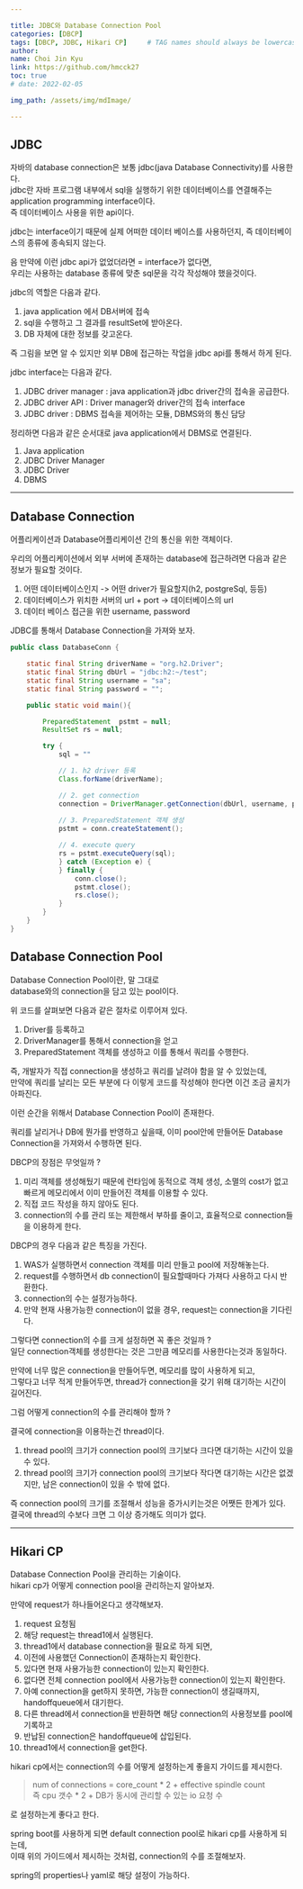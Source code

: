 ```yaml
---

title: JDBC와 Database Connection Pool
categories: [DBCP]
tags: [DBCP, JDBC, Hikari CP]     # TAG names should always be lowercase
author:
name: Choi Jin Kyu
link: https://github.com/hmcck27
toc: true
# date: 2022-02-05

img_path: /assets/img/mdImage/

---
```


## JDBC

자바의 database connection은 보통 jdbc(java Database Connectivity)를 사용한다.  
jdbc란 자바 프로그램 내부에서 sql을 실행하기 위한 데이터베이스를 연결해주는 application programming interface이다.  
즉 데이터베이스 사용을 위한 api이다.  

jdbc는 interface이기 때문에 실제 어떠한 데이터 베이스를 사용하던지, 즉 데이터베이스의 종류에 종속되지 않는다.  

음 만약에 이런 jdbc api가 없었더라면 = interface가 없다면,  
우리는 사용하는 database 종류에 맞춘 sql문을 각각 작성해야 했을것이다.  

jdbc의 역할은 다음과 같다.  
1. java application 에서 DB서버에 접속
2. sql을 수행하고 그 결과를 resultSet에 받아온다.
3. DB 자체에 대한 정보를 갖고온다.

즉 그림을 보면 알 수 있지만 외부 DB에 접근하는 작업을 jdbc api를 통해서 하게 된다.  

jdbc interface는 다음과 같다.  
1. JDBC driver manager : java application과 jdbc driver간의 접속을 공급한다.
2. JDBC driver API : Driver manager와 driver간의 접속 interface
3. JDBC driver : DBMS 접속을 제어하는 모듈, DBMS와의 통신 담당

정리하면 다음과 같은 순서대로 java application에서 DBMS로 연결된다.
1. Java application
2. JDBC Driver Manager
3. JDBC Driver
4. DBMS

---

## Database Connection 

어플리케이션과 Database어플리케이션 간의 통신을 위한 객체이다.  

우리의 어플리케이션에서 외부 서버에 존재하는 database에 접근하려면 다음과 같은 정보가 필요할 것이다.  

1. 어떤 데이터베이스인지 -> 어떤 driver가 필요할지(h2, postgreSql, 등등)
2. 데이터베이스가 위치한 서버의 url + port -> 데이터베이스의 url
3. 데이터 베이스 접근을 위한 username, password

JDBC를 통해서 Database Connection을 가져와 보자.

```java
public class DatabaseConn {

    static final String driverName = "org.h2.Driver";
	static final String dbUrl = "jdbc:h2:~/test";
	static final String username = "sa";
	static final String password = "";

    public static void main(){

        PreparedStatement  pstmt = null;
        ResultSet rs = null;

        try {
            sql = ""

            // 1. h2 driver 등록
            Class.forName(driverName); 

            // 2. get connection
            connection = DriverManager.getConnection(dbUrl, username, password);
            
            // 3. PreparedStatement 객체 생성
            pstmt = conn.createStatement();

            // 4. execute query
            rs = pstmt.executeQuery(sql);
            } catch (Exception e) {
            } finally {
                conn.close();
                pstmt.close();
                rs.close();
            }
        }
    }
}
```

## Database Connection Pool

Database Connection Pool이란, 말 그대로  
database와의 connection을 담고 있는 pool이다.   

위 코드를 살펴보면 다음과 같은 절차로 이루어져 있다.  
1. Driver를 등록하고
2. DriverManager를 통해서 connection을 얻고
3. PreparedStatement 객체를 생성하고 이를 통해서 쿼리를 수행한다.

즉, 개발자가 직접 connection을 생성하고 쿼리를 날려야 함을 알 수 있었는데,  
만약에 쿼리를 날리는 모든 부분에 다 이렇게 코드를 작성해야 한다면 이건 조금 골치가 아파진다.  

이런 순간을 위해서 Database Connection Pool이 존재한다.  

쿼리를 날리거나 DB에 뭔가를 반영하고 싶을때, 이미 pool안에 만들어둔 Database Connection을 가져와서 수행하면 된다.  

DBCP의 장점은 무엇일까 ?  
1. 미리 객체를 생성해뒀기 때문에 런타임에 동적으로 객체 생성, 소멸의 cost가 없고 빠르게 메모리에서 이미 만들어진 객체를 이용할 수 있다.
2. 직접 코드 작성을 하지 않아도 된다.  
3. connection의 수를 관리 또는 제한해서 부하를 줄이고, 효율적으로 connection들을 이용하게 한다.  

DBCP의 경우 다음과 같은 특징을 가진다.
1. WAS가 실행하면서 connection 객체를 미리 만들고 pool에 저장해놓는다.
2. request를 수행하면서 db connection이 필요할때마다 가져다 사용하고 다시 반환한다.
3. connection의 수는 설정가능하다.
4. 만약 현재 사용가능한 connection이 없을 경우, request는 connection을 기다린다.

그렇다면 connection의 수를 크게 설정하면 꼭 좋은 것일까 ?  
일단 connection객체를 생성한다는 것은 그만큼 메모리를 사용한다는것과 동일하다.  

만약에 너무 많은 connection을 만들어두면, 메모리를 많이 사용하게 되고,  
그렇다고 너무 적게 만들어두면, thread가 connection을 갖기 위해 대기하는 시간이 길어진다.

그럼 어떻게 connection의 수를 관리해야 할까 ?  

결국에 connection을 이용하는건 thread이다.  
1. thread pool의 크기가 connection pool의 크기보다 크다면 대기하는 시간이 있을 수 있다.
2. thread pool의 크기가 connection pool의 크기보다 작다면 대기하는 시간은 없겠지만, 남은 connection이 있을 수 밖에 없다.  

즉 connection pool의 크기를 조절해서 성능을 증가시키는것은 어쨋든 한계가 있다.  
결국에 thread의 수보다 크면 그 이상 증가해도 의미가 없다.  

---

## Hikari CP

Database Connection Pool을 관리하는 기술이다.  
hikari cp가 어떻게 connection pool을 관리하는지 알아보자.  

만약에 request가 하나들어온다고 생각해보자.  
1. request 요청됨
2. 해당 request는 thread1에서 실행된다.
3. thread1에서 database connection을 필요로 하게 되면, 
4. 이전에 사용했던 Connection이 존재하는지 확인한다.
5. 있다면 현재 사용가능한 connection이 있는지 확인한다.
6. 없다면 전체 connection pool에서 사용가능한 connection이 있는지 확인한다.
7. 아예 connection을 get하지 못하면, 가능한 connection이 생길때까지, handoffqueue에서 대기한다.
8. 다른 thread에서 connection을 반환하면 해당 connection의 사용정보를 pool에 기록하고
9. 반납된 connection은 handoffqueue에 삽입된다.
10. thread1에서 connection을 get한다.

hikari cp에서는 connection의 수를 어떻게 설정하는게 좋을지 가이드를 제시한다.  
> num of connections = core_count * 2 + effective spindle count  
즉 cpu 갯수 * 2 + DB가 동시에 관리할 수 있는 io 요청 수  

로 설정하는게 좋다고 한다.  

spring boot를 사용하게 되면 default connection pool로 hikari cp를 사용하게 되는데,  
이때 위의 가이드에서 제시하는 것처럼, connection의 수를 조절해보자.  

spring의 properties나 yaml로 해당 설정이 가능하다.  

